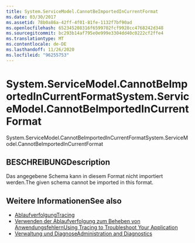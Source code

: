 ```yaml
---
title: System.ServiceModel.CannotBeImportedInCurrentFormat
ms.date: 03/30/2017
ms.assetid: 78b0a86a-42ff-4f01-81fe-1132f7bf90ad
ms.openlocfilehash: 652345208316f6599702fcf9928cc4768242d348
ms.sourcegitcommit: bc293b14af795e0e999e3304dd40c0222cf2ffe4
ms.translationtype: MT
ms.contentlocale: de-DE
ms.lasthandoff: 11/26/2020
ms.locfileid: "96255753"
---
```

# <a name="systemservicemodelcannotbeimportedincurrentformat"></a><span data-ttu-id="cf4c0-102">System.ServiceModel.CannotBeImportedInCurrentFormat</span><span class="sxs-lookup"><span data-stu-id="cf4c0-102">System.ServiceModel.CannotBeImportedInCurrentFormat</span></span>

<span data-ttu-id="cf4c0-103">System.ServiceModel.CannotBeImportedInCurrentFormat</span><span class="sxs-lookup"><span data-stu-id="cf4c0-103">System.ServiceModel.CannotBeImportedInCurrentFormat</span></span>  
  
## <a name="description"></a><span data-ttu-id="cf4c0-104">BESCHREIBUNG</span><span class="sxs-lookup"><span data-stu-id="cf4c0-104">Description</span></span>  

 <span data-ttu-id="cf4c0-105">Das angegebene Schema kann in diesem Format nicht importiert werden.</span><span class="sxs-lookup"><span data-stu-id="cf4c0-105">The given schema cannot be imported in this format.</span></span>  
  
## <a name="see-also"></a><span data-ttu-id="cf4c0-106">Weitere Informationen</span><span class="sxs-lookup"><span data-stu-id="cf4c0-106">See also</span></span>

- [<span data-ttu-id="cf4c0-107">Ablaufverfolgung</span><span class="sxs-lookup"><span data-stu-id="cf4c0-107">Tracing</span></span>](index.md)
- [<span data-ttu-id="cf4c0-108">Verwenden der Ablaufverfolgung zum Beheben von Anwendungsfehlern</span><span class="sxs-lookup"><span data-stu-id="cf4c0-108">Using Tracing to Troubleshoot Your Application</span></span>](using-tracing-to-troubleshoot-your-application.md)
- [<span data-ttu-id="cf4c0-109">Verwaltung und Diagnose</span><span class="sxs-lookup"><span data-stu-id="cf4c0-109">Administration and Diagnostics</span></span>](../index.md)

